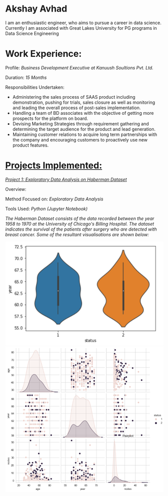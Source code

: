 # Akshay Avhad
I am an enthusiastic engineer, who aims to pursue a career in data science. Currently I am associated with Great Lakes University for PG programs in Data Science Engineering

# Work Experience:
Profile: *Business Development Executive at Kanuush Soultions Pvt. Ltd.*

Duration: *15 Months*

Responsibilities Undertaken:

- Administering the sales process of SAAS product including demonstration, pushing for trials, sales closure as well as monitoring and leading the overall process of post-sales implementation.
- Handling a team of BD associates with the objective of getting more prospects for the platform on board.
- Devising Marketing Strategies through requirement gathering and determining the target audience for the product and lead generation.
- Maintaining customer relations to acquire long term partnerships with the company and encouraging customers to proactively use new product features.

# [Projects Implemented:](https://github.com/Akshay-Avhad)

[*Project 1: Exploratory Data Analysis on Haberman Dataset*](https://github.com/Akshay-Avhad/EDA_on_Haberman_Dataset)

Overview:

Method Focused on: *Exploratory Data Analysis*

Tools Used: *Python (Jupyter Notebook)*

*The Haberman Dataset consists of the data recorded between the year 1958 to 1970 at the University of Chicago's Billing Hospital. The dataset indicates the survival of the patients after surgery who are detected with breast cancer. Some of the resultant visualisations are shown below:*

![Violin Plot of Status and Year:](https://github.com/Akshay-Avhad/EDA_on_Haberman_Dataset/blob/main/Visualisations/Haberman%20EDA%201.PNG)
![Bivariate Plots:](https://github.com/Akshay-Avhad/EDA_on_Haberman_Dataset/blob/main/Visualisations/Haberman%20EDA%202.PNG)
